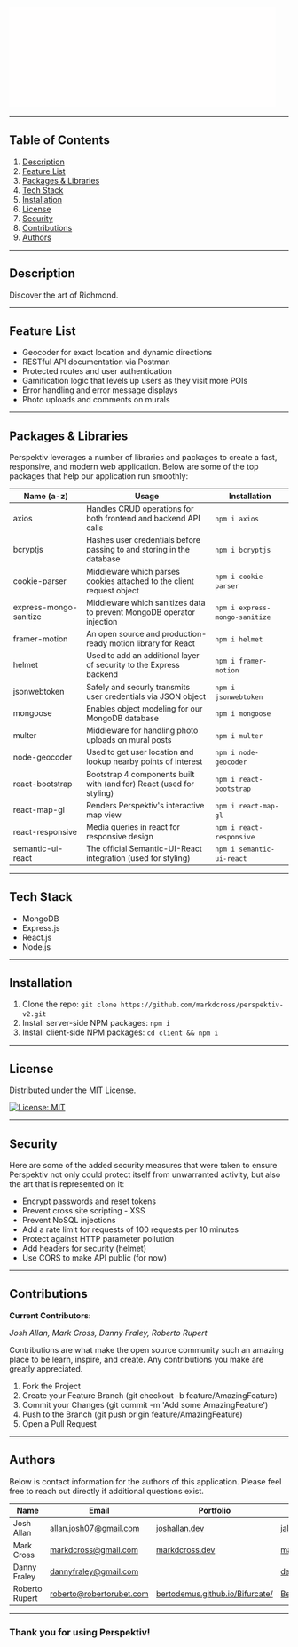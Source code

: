 ![Perspektiv Loading Image](client/public/assets/images/gif/PerspektivScript.gif)

---

## **Table of Contents**

1. [Description](#Description)
2. [Feature List](#Feature-List)
3. [Packages & Libraries](#Packages-&-Libraries)
4. [Tech Stack](#Tech-Stack)
5. [Installation](#Installation)
6. [License](#License)
7. [Security](#Security)
8. [Contributions](#Contributions)
9. [Authors](#Authors)

---

## **Description**

Discover the art of Richmond.

---

## **Feature List**

- Geocoder for exact location and dynamic directions
- RESTful API documentation via Postman
- Protected routes and user authentication
- Gamification logic that levels up users as they visit more POIs
- Error handling and error message displays
- Photo uploads and comments on murals

---

## **Packages & Libraries**

Perspektiv leverages a number of libraries and packages to create a fast, responsive, and modern web application. Below are some of the top packages that help our application run smoothly:

| Name (a-z)             | Usage                                                                 | Installation                   |
| ---------------------- | --------------------------------------------------------------------- | ------------------------------ |
| axios                  | Handles CRUD operations for both frontend and backend API calls       | `npm i axios`                  |
| bcryptjs               | Hashes user credentials before passing to and storing in the database | `npm i bcryptjs`               |
| cookie-parser          | Middleware which parses cookies attached to the client request object | `npm i cookie-parser`          |
| express-mongo-sanitize | Middleware which sanitizes data to prevent MongoDB operator injection | `npm i express-mongo-sanitize` |
| framer-motion          | An open source and production-ready motion library for React          | `npm i helmet`                 |
| helmet                 | Used to add an additional layer of security to the Express backend    | `npm i framer-motion`          |
| jsonwebtoken           | Safely and securly transmits user credentials via JSON object         | `npm i jsonwebtoken`           |
| mongoose               | Enables object modeling for our MongoDB database                      | `npm i mongoose`               |
| multer                 | Middleware for handling photo uploads on mural posts                  | `npm i multer`                 |
| node-geocoder          | Used to get user location and lookup nearby points of interest        | `npm i node-geocoder`          |
| react-bootstrap        | Bootstrap 4 components built with (and for) React (used for styling)  | `npm i react-bootstrap`        |
| react-map-gl           | Renders Perspektiv's interactive map view                             | `npm i react-map-gl`           |
| react-responsive       | Media queries in react for responsive design                          | `npm i react-responsive`       |
| semantic-ui-react      | The official Semantic-UI-React integration (used for styling)         | `npm i semantic-ui-react`      |

---

## **Tech Stack**

- MongoDB
- Express.js
- React.js
- Node.js

---

## **Installation**

1. Clone the repo: `git clone https://github.com/markdcross/perspektiv-v2.git`
2. Install server-side NPM packages: `npm i`
3. Install client-side NPM packages: `cd client && npm i`

---

## **License**

Distributed under the MIT License.

[![License: MIT](https://img.shields.io/badge/License-MIT-yellow.svg)](https://opensource.org/licenses/MIT)

---

## **Security**

Here are some of the added security measures that were taken to ensure Perspektiv not only could protect itself from unwarranted activity, but also the art that is represented on it:

- Encrypt passwords and reset tokens
- Prevent cross site scripting - XSS
- Prevent NoSQL injections
- Add a rate limit for requests of 100 requests per 10 minutes
- Protect against HTTP parameter pollution
- Add headers for security (helmet)
- Use CORS to make API public (for now)

---

## **Contributions**

**Current Contributors:**

_Josh Allan, Mark Cross, Danny Fraley, Roberto Rupert_

Contributions are what make the open source community such an amazing place to be learn, inspire, and create. Any contributions you make are greatly appreciated.

1. Fork the Project
2. Create your Feature Branch (git checkout -b feature/AmazingFeature)
3. Commit your Changes (git commit -m 'Add some AmazingFeature')
4. Push to the Branch (git push origin feature/AmazingFeature)
5. Open a Pull Request

---

## **Authors**

Below is contact information for the authors of this application. Please feel free to reach out directly if additional questions exist.

| Name           | Email                    | Portfolio                                                                  | Github                                        |
| -------------- | ------------------------ | -------------------------------------------------------------------------- | --------------------------------------------- |
| Josh Allan     | allan.josh07@gmail.com   | [joshallan.dev](https://www.joshallan.dev/)                                | [jallan07](https://github.com/jallan07)       |
| Mark Cross     | markdcross@gmail.com     | [markdcross.dev](https://www.markdcross.dev/)                              | [markdcross](https://github.com/markdcross)   |
| Danny Fraley   | dannyfraley@gmail.com    | []()                                                                       | [dannyfraley](https://github.com/dannyfraley) |
| Roberto Rupert | roberto@robertorubet.com | [bertodemus.github.io/Bifurcate/](https://bertodemus.github.io/Bifurcate/) | [Bertodemus](https://github.com/Bertodemus)   |

---

### Thank you for using Perspektiv!
